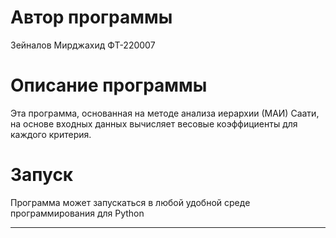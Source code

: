 # Автор программы
Зейналов Мирджахид ФТ-220007
# Описание программы
Эта программа, основанная на методе анализа иерархии (МАИ) Саати, на основе входных данных вычисляет весовые коэффициенты для каждого критерия.
# Запуск
Программа может запускаться в любой удобной среде программирования для Python
____
